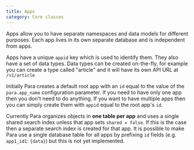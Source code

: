 ```yaml
---
title: Apps
category: Core classes
---
```


Apps allow you to have separate namespaces and data models for different purposes. Each app lives in its own separate
database and is independent from apps.

Apps have a unique `appid` key which is used to identify them. They also have a set of data types. Data types can be
created on-the-fly, for example you can create a type called "article" and it will have its own API URL at
`/v1/article`

Initially Para creates a default root app with an `id` equal to the value of the `para.app_name`
configuration parameter. If you need to have only one app then you don't need to do anything. If you want to have
multiple apps then you can simply create them with `appid` equal to the root app's `id`.

Currently Para organizes objects in **one table per app** and uses a single shared search index unless that app sets
`shared = false`. If this is the case then a separate search index is created for that app. It is possible to make
Para use a single database table for all apps by prefixing `id` fields (e.g. `app1_id1`: `{data}`) but this is not yet
implemented.